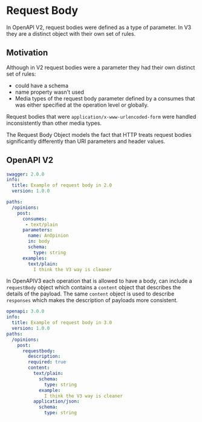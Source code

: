 # Request Body

In OpenAPI V2, request bodies were defined as a type of parameter. In V3 they are a distinct object with their own set of rules.

## Motivation

Although in V2 request bodies were a parameter they had their own distinct set of rules:
- could have a schema
- name property wasn't used
- Media types of the request body parameter defined by a consumes that was either specified at the operation level or globally.

Request bodies that were `application/x-www-urlencoded-form` were handled inconsistently than other media types.

The Request Body Object models the fact that HTTP treats request bodies significantly differently than URI parameters and header values.

## OpenAPI V2

```yaml
swagger: 2.0.0
info:
  title: Example of request body in 2.0
  version: 1.0.0

paths:
  /opinions:
    post:
      consumes:
       - text/plain
      parameters:
        name: AnOpinion
        in: body
        schema:
          type: string
      examples:
        text/plain:
          I think the V3 way is cleaner
```
In OpenAPIV3 each operation that is allowed to have a body, can include a `requestBody` object which contains a `content` object that describes the details of the payload.  The same `content` object is used to describe `responses` which makes the description of payloads more consistent.

```yaml
openapi: 3.0.0
info:
  title: Example of request body in 3.0
  version: 1.0.0
paths:
  /opinions:
    post:
      requestbody:
        description: 
        required: true
        content:
          text/plain:
            schema:
              type: string
            example:
              I think the V3 way is cleaner
          application/json:
            schema:
              type: string
```

